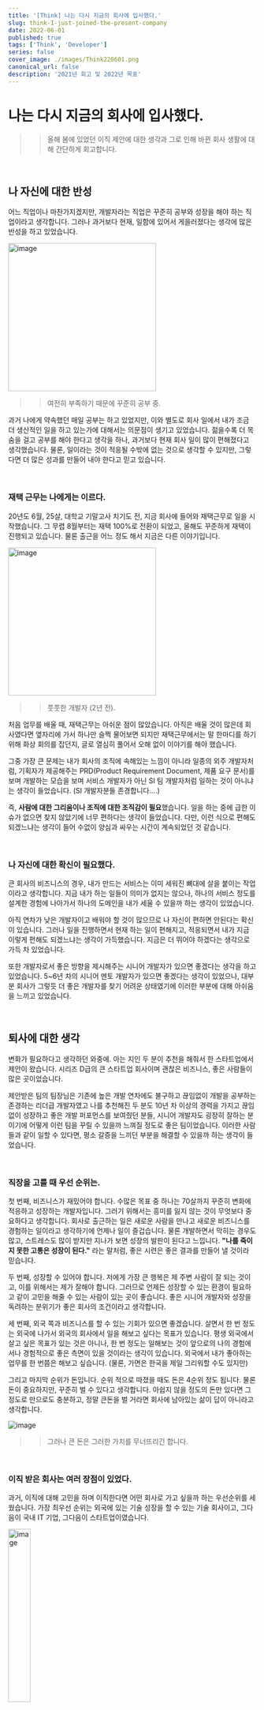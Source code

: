 ```yaml
---
title: '[Think] 나는 다시 지금의 회사에 입사했다.'
slug: think-I-just-joined-the-present-company
date: 2022-06-01
published: true
tags: ['Think', 'Developer']
series: false
cover_image: ./images/Think220601.png
canonical_url: false
description: '2021년 회고 및 2022년 목표'
---
```


# 나는 다시 지금의 회사에 입사했다.

>> 올해 봄에 있었던 이직 제안에 대한 생각과 그로 인해 바뀐 회사 생활에 대해 간단하게 회고합니다.

<br/>

## 나 자신에 대한 반성

어느 직업이나 마찬가지겠지만, 개발자라는 직업은 꾸준히 공부와 성장을 해야 하는 직업이라고 생각합니다. 그러나 과거보다 현재, 일함에 있어서 게을러졌다는 생각에 많은 반성을 하고 있었습니다.

<img width="300" alt="image" src="https://user-images.githubusercontent.com/42582516/172510626-a98de7f0-18b7-4c1e-b21a-41ecf2b602f3.png">

>> 여전히 부족하기 때문에 꾸준히 공부 중.

과거 나에게 약속했던 매일 공부는 하고 있었지만, 이와 별도로 회사 일에서 내가 조금 더 생산적인 일을 하고 있는가에 대해서는 의문점이 생기고 있었습니다. 젊을수록 더 목숨을 걸고 공부를 해야 한다고 생각을 하나, 과거보다 현재 회사 일이 많이 편해졌다고 생각했습니다. 물론, 일이라는 것이 적응될 수밖에 없는 것으로 생각할 수 있지만, 그렇다면 더 많은 성과를 만들어 내야 한다고 믿고 있습니다.

<br/>

### 재택 근무는 나에게는 이르다.

20년도 6월, 25살, 대학교 기말고사 치기도 전, 지금 회사에 들어와 재택근무로 일을 시작했습니다. 그 무렵 8월부터는 재택 100%로 전환이 되었고, 올해도 꾸준하게 재택이 진행되고 있습니다. 물론 출근을 어느 정도 해서 지금은 다른 이야기입니다.

<img width="300" alt="image" src="https://user-images.githubusercontent.com/42582516/174442888-d6ba1042-4fea-475d-b77c-31af0062c4c9.png">

>> 풋풋한 개발자 (2년 전).

처음 업무를 배울 때, 재택근무는 아쉬운 점이 많았습니다. 아직은 배울 것이 많은데 회사였다면 옆자리에 가서 하나만 슬쩍 물어보면 되지만 재택근무에서는 말 한마디를 하기 위해 화상 회의를 잡던지, 글로 열심히 풀어서 오해 없이 이야기를 해야 했습니다.

그중 가장 큰 문제는 내가 회사의 조직에 속해있는 느낌이 아니라 일종의 외주 개발자처럼, 기획자가 제공해주는 PRD(Product Requirement Document, 제품 요구 문서)를 보며 개발하는 모습을 보며 서비스 개발자가 아닌 SI 팀 개발자처럼 일하는 것이 아니냐는 생각이 들었습니다. (SI 개발자분들 존경합니다….)

즉, **사람에 대한 그리움이나 조직에 대한 조직감이 필요**했습니다. 일을 하는 중에 급한 이슈가 없으면 찾지 않았기에 너무 편하다는 생각이 들었습니다. 다만, 이런 식으로 편해도 되겠느냐는 생각이 들어 수없이 양심과 싸우는 시간이 계속되었던 것 같습니다.

<br/>

### 나 자신에 대한 확신이 필요했다.

큰 회사의 비즈니스의 경우, 내가 만드는 서비스는 이미 세워진 뼈대에 살을 붙이는 작업이라고 생각합니다. 지금 내가 하는 일들이 의미가 없지는 않으나, 하나의 서비스 정도를 설계한 경험에 나아가서 하나의 도메인을 내가 세울 수 있을까 하는 생각이 있었습니다.

아직 연차가 낮은 개발자이고 배워야 할 것이 많으므로 나 자신이 편하면 안된다는 확신이 있습니다. 그러나 일을 진행하면서 현재 하는 일이 편해지고, 적응되면서 내가 지금 이렇게 편해도 되겠느냐는 생각이 가득했습니다. 지금은 더 뛰어야 하겠다는 생각으로 가득 차 있었습니다.

또한 개발자로서 좋은 방향을 제시해주는 시니어 개발자가 있으면 좋겠다는 생각을 하고 있었습니다. 5~6년 차의 시니어 멘토 개발자가 있으면 좋겠다는 생각이 있었으나, 대부분 회사가 그렇듯 더 좋은 개발자를 찾기 어려운 상태였기에 이러한 부분에 대해 아쉬움을 느끼고 있었습니다.

<br/>

## 퇴사에 대한 생각

변화가 필요하다고 생각하던 와중에. 아는 지인 두 분이 추천을 해줘서 한 스타트업에서 제안이 왔습니다. 시리즈 D급의 큰 스타트업 회사이며 괜찮은 비즈니스, 좋은 사람들이 많은 곳이었습니다.

제안받은 팀의 팀장님은 기존에 높은 개발 연차에도 불구하고 끊임없이 개발을 공부하는 존경하는 리더급 개발자였고 나를 추천해진 두 분도 10년 차 이상의 경력을 가지고 끊임없이 성장하고 좋은 개발 퍼포먼스를 보여줬던 분들, 시니어 개발자도 굉장히 잘하는 분이기에 어떻게 이런 팀을 꾸릴 수 있을까 느껴질 정도로 좋은 팀이었습니다. 이러한 사람들과 같이 일할 수 있다면, 평소 갈증을 느끼던 부분을 해결할 수 있을까 하는 생각이 들었습니다.

<br/>

### 직장을 고를 때 우선 순위는.

첫 번째, 비즈니스가 재밌어야 합니다. 수많은 목표 중 하나는 70살까지 꾸준히 변화에 적응하고 성장하는 개발자입니다. 그러기 위해서는 흥미를 잃지 않는 것이 무엇보다 중요하다고 생각합니다. 회사로 출근하는 일은 새로운 사람을 만나고 새로운 비즈니스를 경험하는 일이라고 생각하기에 언제나 일이 즐겁습니다. 물론 개발하면서 막히는 경우도 많고, 스트레스도 많이 받지만 지나가 보면 성장의 발판이 된다고 느낍니다. **"나를 죽이지 못한 고통은 성장이 된다."** 라는 말처럼, 좋은 시련은 좋은 결과를 만들어 낼 것이라 믿습니다.

두 번째, 성장할 수 있어야 합니다. 저에게 가장 큰 행복은 제 주변 사람이 잘 되는 것이고, 이를 위해서는 제가 잘해야 합니다. 그러므로 언제든 성장할 수 있는 환경이 필요하고 같이 고민을 해줄 수 있는 사람이 있는 곳이 좋습니다. 좋은 시니어 개발자와 성장을 독려하는 분위기가 좋은 회사의 조건이라고 생각합니다.

세 번째, 외국 쪽과 비즈니스를 할 수 있는 기회가 있으면 좋겠습니다. 살면서 한 번 정도는 외국에 나가서 외국의 회사에서 일을 해보고 싶다는 목표가 있습니다. 평생 외국에서 살고 싶은 목표가 있는 것은 아니나, 한 번 정도는 일해보는 것이 앞으로의 나의 경험에서나 경험적으로 좋은 측면이 있을 것이라는 생각이 있습니다. 외국에서 내가 좋아하는 업무를 한 번쯤은 해보고 싶습니다. (물론, 가면은 한국을 제일 그리워할 수도 있지만)

그리고 마지막 순위가 돈입니다. 순위 적으로 따졌을 때도 돈은 4순위 정도 됩니다. 물론 돈이 중요하지만, 꾸준히 벌 수 있다고 생각합니다. 아쉽지 않을 정도의 돈만 있다면 그 정도로 만으로도 충분하고, 정말 큰돈을 벌 거라면 회사에 남아있는 삶이 답이 아니라고 생각합니다.

![image](https://user-images.githubusercontent.com/42582516/174430703-56a32339-ac4f-4b4c-bdf8-cbb3d49969c7.png)

>> 그러나 큰 돈은 그러한 가치를 무너뜨리긴 합니다.

<br/>

### 이직 받은 회사는 여러 장점이 있었다.

과거, 이직에 대해 고민을 하며 이직한다면 어떤 회사로 가고 싶을까 하는 우선순위를 세웠습니다. 가장 최우선 순위는 외국에 있는 기술 성장을 할 수 있는 기술 회사이고, 그다음이 국내 IT 기업, 그다음이 스타트업이였습니다.

<img width="30%" alt="image" src="https://user-images.githubusercontent.com/42582516/174429635-dbd1a30e-7067-4668-b923-20a580a4feb3.png">

>> 언젠가는 가보고 싶은 회사들.

여기서 제안이 온 회사는 스타트업이라는 기준이었고, 미국 쪽 사업을 핵심으로 하는 회사이기 때문에 특히 마음에 들었습니다. 그리고 미국에 보내서 하는 워크숍이나 여러 의사소통을 영어로 하므로 성장을 할 수 있는 기회가 있는 회사라 판단했습니다. 이직했을 때, 장점은 다음과 같다고 판단했습니다.

첫 번째는 뼈대를 세울 수 있는 경험입니다. 제안이 온 팀에서 이야기를 들었을 때, 구성이 되어 있는 부분이 없기에 처음부터 세울 수 있다는 이야기를 들었을 때 그 부분이 매력이었습니다.

두 번째는 팀 자체에 대한 신뢰였습니다. 몇 분은 같이 일을 해본 경험이 있고, 몇 분은 잘하는 것으로 이미 알고 있던 분이라 같이 일을 해본다면 좋은 성장을 그릴 수 있었습니다.

세 번 째는 메인 서비스 자체는 외국을 준비하기 때문에 어느 정도 일하면서 영어 능력을 기를 수 있다고 판단되었습니다. 특히, 미국 워크숍이나 통역관 등이 있는 부분이 흥미로웠습니다. 다만, 해당 신규 서비스의 방향이 플랫폼이기 때문에 그 부분이 외국의 비즈니스와는 괴리가 있을 수 있다고 판단했습니다.

돈도 나름 많이 줬습니다. 이 정도의 연차에서, 내 실력에서 이 정도 받아도 될까 하는 돈이었습니다.

이러한 장점들을 고려하고, 긴 고민 끝에 회사에 퇴사를 이야기했습니다. 퇴사는 칼집 속의 칼 같기에 확신을 하고 뽑아야 하는데, 이때는 대략 90% 정도의 확신을 하고 뽑았던 것 같습니다.

<br/>

## 왜 퇴사를 하지 않았는가.

### 퇴사를 이야기하고서.

퇴사 이후, 면담을 7번 정도 진행했습니다. 팀장님이랑 두 번, 실장님이랑 두 번, 본부장님과 한번, 기획 쪽 팀장님과 실장님과 한 번씩 면담을 진행하며 짧은 2년의 개발자의 삶을 되돌아보는 과정을 가졌습니다.

<img width="500" alt="image" src="https://user-images.githubusercontent.com/42582516/174429844-6d535e29-c22b-4750-848b-c320a3eb8cc4.png">

>> 개인 깃, 회사 깃은 비밀. 다음 글에서 공유하겠습니다.

<br/>

### 변화와 위기 속에 기회가 생긴다.

이직을 생각하고 있을 때, 사수님도 비슷한 시기에 나가려고 하는 것을 알았습니다. 회사에서 하는 도메인을 지금까지는 두 명이 처리하고 있고, 인증이나 로그인 쪽도 담당하기 때문에 서비스의 윤활유 역할을 하는데 둘 다 나가는 상황이 오면 어느 정도 회사에서는 손해가 있는 상황이었습니다. 다만 이러한 부분이 퇴사를 결정할 때 고려할 측면이 아니라는 것을 잘 알고 있습니다.

그러나, 사수님이 나가게 되면 팀에서 저보다 오래 있었던 사람은 팀장님만 남게 되는 것이고 이러한 변화가 저에게 기회가 될 수 있다고 생각했습니다. 경력으로 가는 길은 어느 정도의 자기 색을 만드는 과정이라고 생각합니다. 이러한 변화는 저에게 기회가 올 것으로 생각했고, 회사의 서비스를 만들면서 나의 색을 통해서 회사와 저 스스로 성장을 할 수 있는 기회라고 판단했습니다.

비즈니스 적으로 더 해보고 싶은 부분이 많았습니다. 기업에서 중요한 부분은 비즈니스라고 생각합니다. 개인적으로 생각하는 개발자가 회사에서 중요한 부분을 비율로 따지면 비즈니스가 60%, 개발이 20%, 의사소통이 20% 정도라고 생각할 정도로 비즈니스를 중요하게 생각합니다. 그리고 저 또한 개발보다는 비즈니스를 좋아합니다. 기술적으로 더 성장할 좋은 회사가 많지만, 비즈니스로 이러한 기회에서 내 의견을 피력하며 큰 비즈니스를 만들 기회는 거의 없다고 생각했습니다. 이러한 비즈니스 경험을 내가 체득하지 못하고 떠난다면 아쉬울 것으로 판단했습니다. 현재 시점의 회사는 극심한 변화의 순간이라고 판단했고, 최근의 매각이슈가 끝나고 내부 정리가 끝나고 더 나은 방향으로 갈 수 있는 중요한 갈림길이라고 판단했습니다. 이러한 변화는 저에게 기회라고 믿습니다.

<img width="600" alt="image" src="https://user-images.githubusercontent.com/42582516/174429752-35fca5b1-0e94-46c1-b52b-3d2d3aebe9af.JPG">

>> 취미 활동인 유화, 글이 길어서 잠시 환기.

회사에서 내 색을 만들어가는 과정에서 그 부분의 마무리를 만들고 싶었습니다. 회사에 와서 업무시간 외에 따로 투자하여 기술 블로그를 런칭시키고 현재는 활성화 관련하여 리드하고 있으며 코딩 테스트 출제 위원이나, 문화적으로 좋은 방향을 제시하고 있습니다. 이러한 부분이 현재 어느 정도 자리를 잡고 있고 더 나아갈 방향이 있어서 책임감을 느끼고 끝을 보고 싶었습니다.

개발자로서 끊임없이 배우고, 더 좋은 비즈니스를 만들 수 있는 사람이 되는 것이 목표이기 때문에 너무 급하게 가지 말자는 생각을 되뇌고 있습니다. 꾸준함을 통해서 마지막에는 성과를 만드는 사람이 되는 것을 목표로 하고 있습니다. 부족한 실력으로 시작했으나 끝에서는 창대하기를 바라기 때문에 성장과 발전을 최우선으로 지향하고 있습니다. 최근 사회 분위기가 직업의 가치가 의미가 퇴색해지고 주변에 수많은 사람이 이직을 하고, 위기감을 느끼는 상황이지만 남들과 비교하지 않고 저의 길을 가기로 했습니다.

회사에서도 많은 피드백, 더 재미있는 비즈니스를 제공해주는 약속을 받았습니다. 물론, 누군가는 그거를 믿냐고 이야기할 수 있지만 제가 만드는 그 비즈니스가 최고의 비즈니스가 되도록 하는 것은 저의 노력과 능력이라고 생각합니다. 그렇기에 아쉬움이 없습니다.

**도망친 곳에 천국은 없다.** 내가 지금 나간다면 도전이 아니라 도망이 될 것 같다고 판단되었습니다. 진짜 눈물 흘릴 정도로 최선을 다해보고 아쉬움이 없을 때까지 해보고 싶습니다.

<img width="600" alt="image" src="https://user-images.githubusercontent.com/42582516/174430392-7fb36c83-8fb7-430c-86a5-ab64a55dacfd.JPG">

>> 천국이랑 제일 가까운 곳

<br/>

## 나는 그래서 이렇게 일한다.

업무 스크럼을 늘렸습니다. 가장 큰 목적은 "우리는 같이 일하는 사람이다."입니다. 신입으로서, 회사에 처음 왔을 때 혼자라는 느낌의 큰 아쉬움이 있었기 때문에 새로 들어온 사람들이 그러한 느낌을 받지 않았으면 이라는 생각이 들었습니다. 팀이라는 조직이라는 느낌을 못 준다면 사람들이 퇴사한다는 책을 읽은 적이 있습니다. 이러한 부분에서 팀장님과 많은 이야기를 했고, 어느 정도의 시행착오를 만들며 성장하고 있습니다. 다만, 스크럼이 일을 위한 일이 되지 않도록, 서로에게 부담을 주지 않도록 가장 많이 신경을 쓰고 있습니다. 같이 일하며 서로 도울 수 있는 자리가 되도록 노력하고 있습니다. (받아들이는 뜻에서는 어떨지 모르겠지만, 팀에서 사실 나이로는 가장 막내이기 때문에 더 편하게 의견을 피력할 수 있는 게 장점입니다.)

기획자와 주간 회의를 새로 만들었습니다. 좋은 서비스를 만들 수 있도록 서로의 방향성을 합치는 새로운 회의를 만들었습니다. 그러한 자리에서 기존에 있었던 문제이지만 이를 일정상의 이유로 밀려진 업무들, 기획자가 원래의 일인 기획이 아니라 반복 업무로 인해 시간이 뺏기고 있는 고질적인 문제들 등을 모아서 같이 해결할 수 있는 자리입니다. 회사에서 중요한 것은 비즈니스고, 이를 도와주는 역할이 개발자라고 생각합니다. 개발자로서 다른 사람들이 더 잘할 수 있도록 노력해야 하며 반복적이고 의미 없는 시간을 없애주는 역할도 개발자의 역할이라고 생각합니다. 그렇기에 야근하더라도 해야 하는 일이라 이해되면, 언제든 할 수 있습니다.

남기로 했을 때, 다른 분들에게 한 약속이 있습니다. **이제부터는 노력하는 과정이 아니라, 성과로 증명해야 하는 순간이 온 것 같다. 그리고 그러한 부분에서 방향이 이상하다면 언제든 꾸짖음과 피드백을 달라라고 이야기했습니다.** 매일 성장을 하여 그런 사람이 되기를 간절히 바랍니다. 그러한 부분을 통해 주변 사람들이 더 성공할 수 있도록 좋은 사람이 되고 싶습니다.
